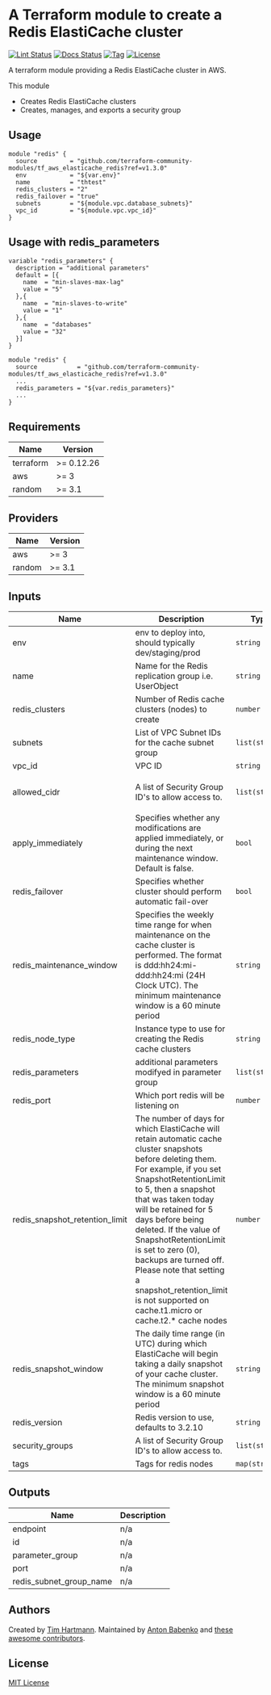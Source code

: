# A Terraform module to create a Redis ElastiCache cluster

[![Lint Status](https://github.com/Flaconi/terraform-aws-elasticache-redis/actions/workflows/linting.yml/badge.svg?branch=master)](https://github.com/Flaconi/terraform-aws-elasticache-redis/actions/workflows/linting.yml)
[![Docs Status](https://github.com/Flaconi/terraform-aws-elasticache-redis/actions/workflows/terraform-docs.yml/badge.svg?branch=master)](https://github.com/Flaconi/terraform-aws-elasticache-redis/actions/workflows/terraform-docs.yml)
[![Tag](https://img.shields.io/github/tag/Flaconi/terraform-aws-elasticache-redis.svg)](https://github.com/Flaconi/terraform-aws-elasticache-redis/releases)
[![License](https://img.shields.io/badge/license-MIT-blue.svg)](https://opensource.org/licenses/MIT)

A terraform module providing a Redis ElastiCache cluster in AWS.

This module

- Creates Redis ElastiCache clusters
- Creates, manages, and exports a security group

## Usage

```hcl
module "redis" {
  source         = "github.com/terraform-community-modules/tf_aws_elasticache_redis?ref=v1.3.0"
  env            = "${var.env}"
  name           = "thtest"
  redis_clusters = "2"
  redis_failover = "true"
  subnets        = "${module.vpc.database_subnets}"
  vpc_id         = "${module.vpc.vpc_id}"
}
```

## Usage with redis_parameters

```hcl
variable "redis_parameters" {
  description = "additional parameters"
  default = [{
    name  = "min-slaves-max-lag"
    value = "5"
  },{
    name  = "min-slaves-to-write"
    value = "1"
  },{
    name  = "databases"
    value = "32"
  }]
}

module "redis" {
  source           = "github.com/terraform-community-modules/tf_aws_elasticache_redis?ref=v1.3.0"
  ...
  redis_parameters = "${var.redis_parameters}"
  ...
}
```

<!-- BEGINNING OF PRE-COMMIT-TERRAFORM DOCS HOOK -->
## Requirements

| Name | Version |
|------|---------|
| terraform | >= 0.12.26 |
| aws | >= 3 |
| random | >= 3.1 |

## Providers

| Name | Version |
|------|---------|
| aws | >= 3 |
| random | >= 3.1 |

## Inputs

| Name | Description | Type | Default | Required |
|------|-------------|------|---------|:--------:|
| env | env to deploy into, should typically dev/staging/prod | `string` | n/a | yes |
| name | Name for the Redis replication group i.e. UserObject | `string` | n/a | yes |
| redis\_clusters | Number of Redis cache clusters (nodes) to create | `number` | n/a | yes |
| subnets | List of VPC Subnet IDs for the cache subnet group | `list(string)` | n/a | yes |
| vpc\_id | VPC ID | `string` | n/a | yes |
| allowed\_cidr | A list of Security Group ID's to allow access to. | `list(string)` | <pre>[<br>  "127.0.0.1/32"<br>]</pre> | no |
| apply\_immediately | Specifies whether any modifications are applied immediately, or during the next maintenance window. Default is false. | `bool` | `false` | no |
| redis\_failover | Specifies whether cluster should perform automatic fail-over | `bool` | `false` | no |
| redis\_maintenance\_window | Specifies the weekly time range for when maintenance on the cache cluster is performed. The format is ddd:hh24:mi-ddd:hh24:mi (24H Clock UTC). The minimum maintenance window is a 60 minute period | `string` | `"fri:08:00-fri:09:00"` | no |
| redis\_node\_type | Instance type to use for creating the Redis cache clusters | `string` | `"cache.t2.micro"` | no |
| redis\_parameters | additional parameters modifyed in parameter group | `list(string)` | `[]` | no |
| redis\_port | Which port redis will be listening on | `number` | `6379` | no |
| redis\_snapshot\_retention\_limit | The number of days for which ElastiCache will retain automatic cache cluster snapshots before deleting them. For example, if you set SnapshotRetentionLimit to 5, then a snapshot that was taken today will be retained for 5 days before being deleted. If the value of SnapshotRetentionLimit is set to zero (0), backups are turned off. Please note that setting a snapshot\_retention\_limit is not supported on cache.t1.micro or cache.t2.\* cache nodes | `number` | `0` | no |
| redis\_snapshot\_window | The daily time range (in UTC) during which ElastiCache will begin taking a daily snapshot of your cache cluster. The minimum snapshot window is a 60 minute period | `string` | `"06:30-07:30"` | no |
| redis\_version | Redis version to use, defaults to 3.2.10 | `string` | `"3.2.10"` | no |
| security\_groups | A list of Security Group ID's to allow access to. | `list(string)` | `[]` | no |
| tags | Tags for redis nodes | `map(string)` | `{}` | no |

## Outputs

| Name | Description |
|------|-------------|
| endpoint | n/a |
| id | n/a |
| parameter\_group | n/a |
| port | n/a |
| redis\_subnet\_group\_name | n/a |

<!-- END OF PRE-COMMIT-TERRAFORM DOCS HOOK -->

## Authors

Created by [Tim Hartmann](https://github.com/tfhartmann). Maintained by [Anton Babenko](https://github.com/antonbabenko) and [these awesome contributors](https://github.com/terraform-community-modules/tf_aws_elasticache_redis/graphs/contributors).

## License

[MIT License](LICENSE)
